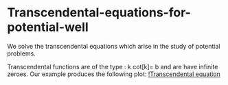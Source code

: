 # Transcendental-equations-for-potential-well
We solve the transcendental equations which arise in the study of potential problems.

Transcendental functions are of the type : k cot[k]= b and are have infinite zeroes.
Our example produces the following plot:
[!Transcendental equation](http://i.imgur.com/E8cEfb6.png)
